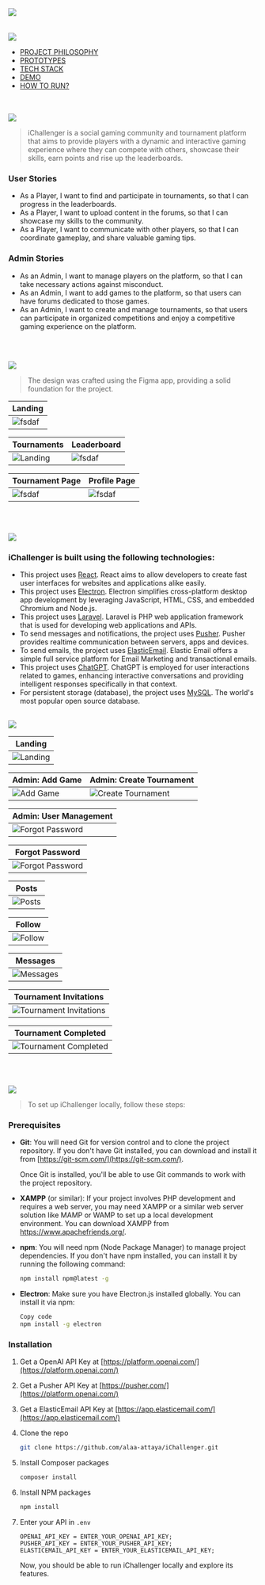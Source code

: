 <img src="./readme/title1.svg"/>
<div style="text-align:center">

</div>
<br><br>
<img src="./readme/title2.svg"/>

<div>

- [PROJECT PHILOSOPHY](https://github.com/alaa-attaya/iChallenger#project-philosophy)
- [PROTOTYPES](https://github.com/alaa-attaya/iChallenger#prototypes)
- [TECH STACK](https://github.com/alaa-attaya/iChallenger#tech-stack)
- [DEMO](https://github.com/alaa-attaya/iChallenger#demo)
- [HOW TO RUN?](https://github.com/alaa-attaya/iChallenger#how-to-run)

</div>
<br><br>

<!-- project philosophy -->
<img  id="project-philosophy" src="./readme/title3.svg"/>

> iChallenger is a social gaming community and tournament platform that aims to provide players with a dynamic and interactive
> gaming experience where they can compete with others, showcase their skills, earn points and rise up the leaderboards.

### User Stories

- As a Player, I want to find and participate in tournaments, so that I can progress in the leaderboards.
- As a Player, I want to upload content in the forums, so that I can showcase my skills to the community.
- As a Player, I want to communicate with other players, so that I can coordinate gameplay, and share valuable gaming tips.

### Admin Stories

- As an Admin, I want to manage players on the platform, so that I can take necessary actions against misconduct.
- As an Admin, I want to add games to the platform, so that users can have forums dedicated to those games.
- As an Admin, I want to create and manage tournaments, so that users can participate in organized competitions and enjoy a competitive gaming experience on the platform.

<br><br>

<!-- Prototyping -->

<img id="prototypes" src="./readme/title4.svg"/>

> The design was crafted using the Figma app, providing a solid foundation for the project.

| Landing                                 |
| --------------------------------------- |
| ![fsdaf](./readme/demo/LandingPage.png) |

| Tournaments                                    | Leaderboard                              |
| ---------------------------------------------- | ---------------------------------------- |
| ![Landing](./readme/demo/TournamentSearch.png) | ![fsdaf](./readme/demo/Leaderboards.png) |

| Tournament Page                            | Profile Page                            |
| ------------------------------------------ | --------------------------------------- |
| ![fsdaf](./readme/demo/TournamentPage.png) | ![fsdaf](./readme/demo/ProfilePage.png) |

<br><br>

<!-- Tech stack -->

<img id="tech-stack" src="./readme/title5.svg"/>

### iChallenger is built using the following technologies:

- This project uses [React](https://react.dev/). React aims to allow developers to create fast user interfaces for websites and applications alike easily.
- This project uses [Electron](https://www.electronjs.org/). Electron simplifies cross-platform desktop app development by leveraging JavaScript, HTML, CSS, and embedded Chromium and Node.js.
- This project uses [Laravel](https://laravel.com/). Laravel is PHP web application framework that is used for developing web applications and APIs.
- To send messages and notifications, the project uses [Pusher](https://pusher.com/). Pusher provides realtime communication between servers, apps and devices.
- To send emails, the project uses [ElasticEmail](https://elasticemail.com/). Elastic Email offers a simple full service platform for Email Marketing and transactional emails.
- This project uses [ChatGPT](https://platform.openai.com/). ChatGPT is employed for user interactions related to games, enhancing interactive conversations and providing intelligent responses specifically in that context.
- For persistent storage (database), the project uses [MySQL](https://www.mysql.com/). The world's most popular open source database.
<br><br>
<!-- Demo -->

<img id="demo" src="./readme/title6.svg"/>

| Landing                               |
| ------------------------------------- |
| ![Landing](./readme/demo/Landing.gif) |

| Admin: Add Game                        | Admin: Create Tournament                                 |
| -------------------------------------- | -------------------------------------------------------- |
| ![Add Game](./readme/demo/AddGame.gif) | ![Create Tournament](./readme/demo/CreateTournament.gif) |

| Admin: User Management                      |
| ------------------------------------------- |
| ![Forgot Password](./readme/demo/Admin.gif) |

| Forgot Password                                        |
| ------------------------------------------------------ |
| ![Forgot Password](./readme/demo/CodeVerification.gif) |

| Posts                                      |
| ------------------------------------------ |
| ![Posts](./readme/demo/GameForumPosts.gif) |

| Follow                              |
| ----------------------------------- |
| ![Follow](./readme/demo/Follow.gif) |

| Messages                                |
| --------------------------------------- |
| ![Messages](./readme/demo/Messages.gif) |

| Tournament Invitations                                            |
| ----------------------------------------------------------------- |
| ![Tournament Invitations](./readme/demo/TournamentInvitation.gif) |

| Tournament Completed                                            |
| --------------------------------------------------------------- |
| ![Tournament Completed ](./readme/demo/TournamentCompleted.gif) |

<!-- Performance -->
<!-- <img id="performance" src="./readme/title7.svg"/> -->

<br><br>

<!-- How to run -->
<img id="how-to-run" src="./readme/title8.svg"/>

> To set up iChallenger locally, follow these steps:

### Prerequisites

- **Git**: You will need Git for version control and to clone the project repository. If you don't have Git installed, you can download and install it from [https://git-scm.com/](https://git-scm.com/).

  Once Git is installed, you'll be able to use Git commands to work with the project repository.

- **XAMPP** (or similar): If your project involves PHP development and requires a web server, you may need XAMPP or a similar web server solution like MAMP or WAMP to set up a local development environment. You can download XAMPP from https://www.apachefriends.org/.

- **npm**: You will need npm (Node Package Manager) to manage project dependencies. If you don't have npm installed, you can install it by running the following command:

  ```sh
  npm install npm@latest -g
  ```

- **Electron**: Make sure you have Electron.js installed globally. You can install it via npm:

  ```sh
  Copy code
  npm install -g electron
  ```

### Installation

1. Get a OpenAI API Key at [https://platform.openai.com/](https://platform.openai.com/)
2. Get a Pusher API Key at [https://pusher.com/](https://platform.openai.com/)
3. Get a ElasticEmail API Key at [https://app.elasticemail.com/](https://app.elasticemail.com/)
4. Clone the repo

   ```sh
   git clone https://github.com/alaa-attaya/iChallenger.git
   ```

5. Install Composer packages
   ```sh
   composer install
   ```
6. Install NPM packages

   ```sh
   npm install
   ```

7. Enter your API in `.env`
   ```env
   OPENAI_API_KEY = ENTER_YOUR_OPENAI_API_KEY;
   PUSHER_API_KEY = ENTER_YOUR_PUSHER_API_KEY;
   ELASTICEMAIL_API_KEY = ENTER_YOUR_ELASTICEMAIL_API_KEY;
   ```
   Now, you should be able to run iChallenger locally and explore its features.
